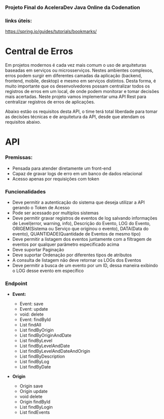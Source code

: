 ### Projeto Final do AceleraDev Java Online da Codenation

### links úteis:
https://spring.io/guides/tutorials/bookmarks/

# Central de Erros

Em projetos modernos é cada vez mais comum o uso de arquiteturas baseadas em serviços ou microsserviços. Nestes ambientes complexos, erros podem surgir em diferentes camadas da aplicação (backend, frontend, mobile, desktop) e mesmo em serviços distintos. Desta forma, é muito importante que os desenvolvedores possam centralizar todos os registros de erros em um local, de onde podem monitorar e tomar decisões mais acertadas. Neste projeto vamos implementar uma API Rest para centralizar registros de erros de aplicações.

Abaixo estão os requisitos desta API, o time terá total liberdade para tomar as decisões técnicas e de arquitetura da API, desde que atendam os requisitos abaixo.


# API

### Premissas:

* Pensada para atender diretamente um front-end
* Capaz de gravar logs de erro em um banco de dados relacional
* Acesso apenas por requisições com token

### Funcionalidades

* Deve permitir a autenticação do sistema que deseja utilizar a API gerando o Token de Acesso
* Pode ser acessado por multiplos sistemas
* Deve permitir gravar registros de eventos de log salvando informações de Level(error, warning, info), Descrição do Evento, LOG do Evento, ORIGEM(Sistema ou Serviço que originou o evento), DATA(Data do evento), QUANTIDADE(Quantidade de Eventos de mesmo tipo)
* Deve permitir a listagem dos eventos juntamente com a filtragem de eventos por qualquer parâmetro especificado acima
* Deve suportar Paginação
* Deve suportar Ordenação por diferentes tipos de atributos
* A consulta de listagem não deve retornar os LOGs dos Eventos
* Deve permitir a busca de um evento por um ID, dessa maneira exibindo o LOG desse evento em específico

### Endpoint

* **Event:**
    * Event: save
    * Event: update
    * void: delete
    * Event: findById
    * List<Event> findAll
    * List<Event> findByOrigin
    * List<Event> findByOriginAndDate
    * List<Event> findByLevel
    * List<Event> findByLevelAndDate
    * List<Event> findByLevelAndDateAndOrigin
    * List<Event> findByDescription
    * List<Event> findByLog
    * List<Event> findByDate

* **Origin**
    * Origin save
    * Origin update
    * void delete
    * Origin findById
    * List<Origin> findByLogin
    * List<Event> findEvents

